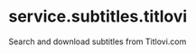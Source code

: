 service.subtitles.titlovi
=========================

Search and download subtitles from Titlovi.com
